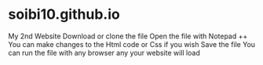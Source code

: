 # soibi10.github.io
 My 2nd Website
 Download or clone the file
 Open the file with Notepad ++
 You can make changes to the Html code or Css if you wish
 Save the file
 You can run the file with any browser
 any your website will load

